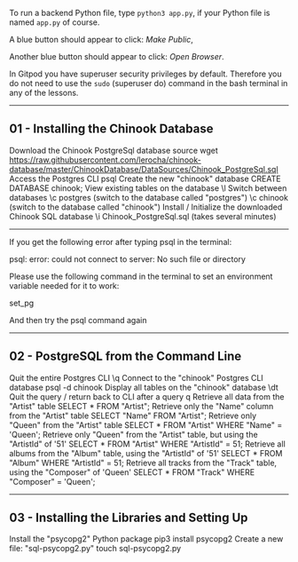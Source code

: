 To run a backend Python file, type `python3 app.py`, if your Python file is named `app.py` of course.

A blue button should appear to click: _Make Public_,

Another blue button should appear to click: _Open Browser_.

In Gitpod you have superuser security privileges by default. Therefore you do not need to use the `sudo` (superuser do) command in the bash terminal in any of the lessons.

----------

## 01 - Installing the Chinook Database
Download the Chinook PostgreSql database
source
wget https://raw.githubusercontent.com/lerocha/chinook-database/master/ChinookDatabase/DataSources/Chinook_PostgreSql.sql
Access the Postgres CLI
psql
Create the new "chinook" database
CREATE DATABASE chinook;
View existing tables on the database
\l
Switch between databases
\c postgres (switch to the database called "postgres")
\c chinook (switch to the database called "chinook")
Install / Initialize the downloaded Chinook SQL database
\i Chinook_PostgreSql.sql (takes several minutes)

---------

If you get the following error after typing psql in the terminal:

psql: error: could not connect to server: No such file or directory

Please use the following command in the terminal to set an environment variable needed for it to work:

set_pg

And then try the psql command again

----------

## 02 - PostgreSQL from the Command Line
Quit the entire Postgres CLI
\q
Connect to the "chinook" Postgres CLI database
psql -d chinook
Display all tables on the "chinook" database
\dt
Quit the query / return back to CLI after a query
q
Retrieve all data from the "Artist" table
SELECT * FROM "Artist";
Retrieve only the "Name" column from the "Artist" table
SELECT "Name" FROM "Artist";
Retrieve only "Queen" from the "Artist" table
SELECT * FROM "Artist" WHERE "Name" = 'Queen';
Retrieve only "Queen" from the "Artist" table, but using the "ArtistId" of '51'
SELECT * FROM "Artist" WHERE "ArtistId" = 51;
Retrieve all albums from the "Album" table, using the "ArtistId" of '51'
SELECT * FROM "Album" WHERE "ArtistId" = 51;
Retrieve all tracks from the "Track" table, using the "Composer" of 'Queen'
SELECT * FROM "Track" WHERE "Composer" = 'Queen';


--------

## 03 - Installing the Libraries and Setting Up
Install the "psycopg2" Python package
pip3 install psycopg2
Create a new file: "sql-psycopg2.py"
touch sql-psycopg2.py

